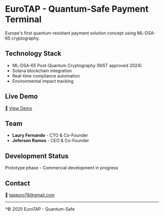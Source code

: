 # EuroTAP - Quantum-Safe Payment Terminal

Europe's first quantum-resistant payment solution concept using ML-DSA-65 cryptography.

## Technology Stack
- ML-DSA-65 Post-Quantum Cryptography (NIST approved 2024)
- Solana blockchain integration
- Real-time compliance automation
- Environmental impact tracking

## Live Demo
🔗 [View Demo](https://eurotap.github.io/Eurotap-quantum-nexus/)

## Team
- **Laury Fernando** - CTO & Co-Founder
- **Jeferson Ramos** - CEO & Co-Founder

## Development Status
Prototype phase - Commercial development in progress

## Contact
📧 tapeuro78@gmail.com

---
*© 2025 EuroTAP - Quantum-Safe
